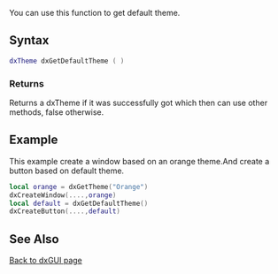 <pageclass class="client" subcaption="GUI Class method"></pageclass>

You can use this function to get default theme.

Syntax
------

``` lua
dxTheme dxGetDefaultTheme ( )
```

### Returns

Returns a dxTheme if it was successfully got which then can use other methods, false otherwise.

Example
-------

This example create a window based on an orange theme.And create a button based on default theme.

``` lua
local orange = dxGetTheme("Orange")
dxCreateWindow(....,orange)
local default = dxGetDefaultTheme()
dxCreateButton(....,default)
```

See Also
--------

[Back to dxGUI page](/docs/dxGUI.md "wikilink")

